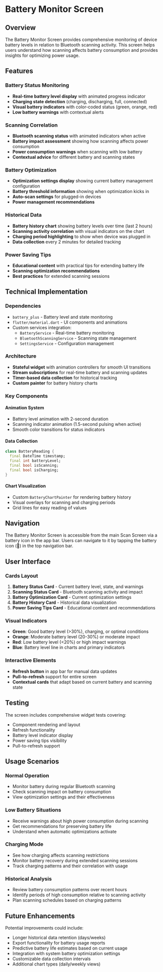 # Battery Monitor Screen

## Overview

The Battery Monitor Screen provides comprehensive monitoring of device battery levels in relation to Bluetooth scanning activity. This screen helps users understand how scanning affects battery consumption and provides insights for optimizing power usage.

## Features

### Battery Status Monitoring
- **Real-time battery level display** with animated progress indicator
- **Charging state detection** (charging, discharging, full, connected)
- **Visual battery indicators** with color-coded status (green, orange, red)
- **Low battery warnings** with contextual alerts

### Scanning Correlation
- **Bluetooth scanning status** with animated indicators when active
- **Battery impact assessment** showing how scanning affects power consumption
- **Power consumption warnings** when scanning with low battery
- **Contextual advice** for different battery and scanning states

### Battery Optimization
- **Optimization settings display** showing current battery management configuration
- **Battery threshold information** showing when optimization kicks in
- **Auto-scan settings** for plugged-in devices
- **Power management recommendations**

### Historical Data
- **Battery history chart** showing battery levels over time (last 2 hours)
- **Scanning activity correlation** with visual indicators on the chart
- **Charging period highlighting** to show when device was plugged in
- **Data collection** every 2 minutes for detailed tracking

### Power Saving Tips
- **Educational content** with practical tips for extending battery life
- **Scanning optimization recommendations**
- **Best practices** for extended scanning sessions

## Technical Implementation

### Dependencies
- `battery_plus` - Battery level and state monitoring
- `flutter/material.dart` - UI components and animations
- Custom services integration:
  - `BatteryService` - Real-time battery monitoring
  - `BluetoothScanningService` - Scanning state management
  - `SettingsService` - Configuration management

### Architecture
- **Stateful widget** with animation controllers for smooth UI transitions
- **Stream subscriptions** for real-time battery and scanning updates
- **Timer-based data collection** for historical tracking
- **Custom painter** for battery history charts

### Key Components

#### Animation System
- Battery level animation with 2-second duration
- Scanning indicator animation (1.5-second pulsing when active)
- Smooth color transitions for status indicators

#### Data Collection
```dart
class BatteryReading {
  final DateTime timestamp;
  final int batteryLevel;
  final bool isScanning;
  final bool isCharging;
}
```

#### Chart Visualization
- Custom `BatteryChartPainter` for rendering battery history
- Visual overlays for scanning and charging periods
- Grid lines for easy reading of values

## Navigation

The Battery Monitor Screen is accessible from the main Scan Screen via a battery icon in the app bar. Users can navigate to it by tapping the battery icon (🔋) in the top navigation bar.

## User Interface

### Cards Layout
1. **Battery Status Card** - Current battery level, state, and warnings
2. **Scanning Status Card** - Bluetooth scanning activity and impact
3. **Battery Optimization Card** - Current optimization settings
4. **Battery History Card** - Historical data visualization
5. **Power Saving Tips Card** - Educational content and recommendations

### Visual Indicators
- **Green**: Good battery level (>30%), charging, or optimal conditions
- **Orange**: Moderate battery level (20-30%) or moderate impact
- **Red**: Low battery level (<20%) or high impact warnings
- **Blue**: Battery level line in charts and primary indicators

### Interactive Elements
- **Refresh button** in app bar for manual data updates
- **Pull-to-refresh** support for entire screen
- **Contextual cards** that adapt based on current battery and scanning state

## Testing

The screen includes comprehensive widget tests covering:
- Component rendering and layout
- Refresh functionality
- Battery level indicator display
- Power saving tips visibility
- Pull-to-refresh support

## Usage Scenarios

### Normal Operation
- Monitor battery during regular Bluetooth scanning
- Check scanning impact on battery consumption
- View optimization settings and their effectiveness

### Low Battery Situations
- Receive warnings about high power consumption during scanning
- Get recommendations for preserving battery life
- Understand when automatic optimizations activate

### Charging Mode
- See how charging affects scanning restrictions
- Monitor battery recovery during extended scanning sessions
- Track charging patterns and their correlation with usage

### Historical Analysis
- Review battery consumption patterns over recent hours
- Identify periods of high consumption relative to scanning activity
- Plan scanning schedules based on charging patterns

## Future Enhancements

Potential improvements could include:
- Longer historical data retention (days/weeks)
- Export functionality for battery usage reports
- Predictive battery life estimates based on current usage
- Integration with system battery optimization settings
- Customizable data collection intervals
- Additional chart types (daily/weekly views)
